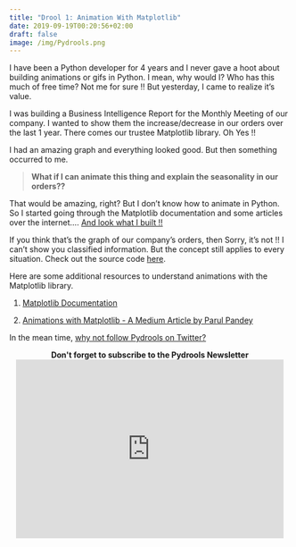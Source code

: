 ```yaml
---
title: "Drool 1: Animation With Matplotlib"
date: 2019-09-19T00:20:56+02:00
draft: false
image: /img/Pydrools.png
---
```


<div class="sharethis-inline-follow-buttons"></div>

I have been a Python developer for 4 years and I never gave a hoot about building animations or gifs in Python. I mean, why would I? Who has this much of free time? Not me for sure !! But yesterday, I came to realize it’s value.

I was building a Business Intelligence Report for the Monthly Meeting of our company. I wanted to show them the increase/decrease in our orders over the last 1 year. There comes our trustee Matplotlib library. Oh Yes !!

I had an amazing graph and everything looked good. But then something occurred to me.

> **What if I can animate this thing and explain the seasonality in our orders??**

That would be amazing, right? But I don’t know how to animate in Python. So I started going through the Matplotlib documentation and some articles over the internet…. [And look what I built !!](https://giphy.com/gifs/python-matplotlib-mDGDm5XKLWDxme0Q8Q)

If you think that’s the graph of our company’s orders, then Sorry, it’s not !! I can’t show you classified information. But the concept still applies to every situation. Check out the source code [here](https://github.com/pylenin/Pydroolers).

Here are some additional resources to understand animations with the Matplotlib library.

1. [Matplotlib Documentation](https://matplotlib.org/3.1.1/api/animation_api.html)

2. [Animations with Matplotlib - A Medium Article by Parul Pandey](https://towardsdatascience.com/animations-with-matplotlib-d96375c5442c)

In the mean time, [why not follow Pydrools on Twitter?](https://twitter.com/pydrools)

<div align="center"><b>Don't forget to subscribe to the Pydrools Newsletter</b></div>
<div align="center"><iframe width="480" height="320" src="https://pydrools.substack.com/embed" frameborder="0" scrolling="no"></iframe></div>
